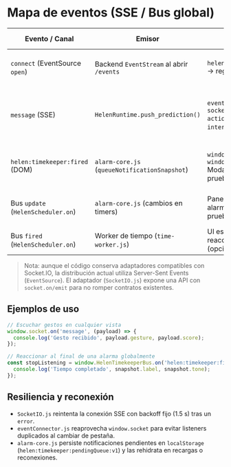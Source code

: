 # Mapa de eventos (SSE / Bus global)

| Evento / Canal                       | Emisor                                      | Escuchas principales                                                                                                 | Payload (claves)                                                                                     | Pantallas / Módulos |
|-------------------------------------|---------------------------------------------|----------------------------------------------------------------------------------------------------------------------|-------------------------------------------------------------------------------------------------------|---------------------|
| `connect` (EventSource `open`)      | Backend `EventStream` al abrir `/events`    | `helen/jsSignHandler/SocketIO.js` → registra log de conexión                                                         | `{ message: 'connected', session_id, sequence: -1, timestamp }`                                         | Todas               |
| `message` (SSE)                     | `HelenRuntime.push_prediction()`             | `eventConnector.js` → reemite en `socket.on('message', …)`<br>`actions.js` y `tutorial-interactive.js` consumen gesto | `{ gesture, character, score, latency_ms, active?, state?, numeric, raw?, source }`                    | Inicio, Clima, Reloj, Dispositivos, Tutorial |
| `helen:timekeeper:fired` (DOM)      | `alarm-core.js` (`queueNotificationSnapshot`) | `window` (CustomEvent) + `window.HelenTimekeeperBus`<br>Modal global de alarmas, pruebas automáticas, listeners UI    | `{ id, eventId, type ('timer'|'alarm'), tone, title, label, detail, meta, secondaryLabel, firedAt }`   | Todas (alarmas/temporizadores persistentes) |
| Bus `update` (`HelenScheduler.on`)  | `alarm-core.js` (cambios en timers)          | Paneles que muestran lista de alarmas (`alarm.js`, `timer.js`), pruebas                                              | `[ { id, type, state, remainingMs, targetEpochMs, metadata… } ]`                                       | Reloj, Ajustes      |
| Bus `fired` (`HelenScheduler.on`)   | Worker de tiempo (`time-worker.js`)          | UI específicas que requieren reaccionar manualmente (opcional)                                                       | `{ id, type, label, state, metadata… }`                                                                | Reloj, Tutorial     |

> Nota: aunque el código conserva adaptadores compatibles con Socket.IO, la distribución actual utiliza Server-Sent Events (`EventSource`). El adaptador (`SocketIO.js`) expone una API con `socket.on/emit` para no romper contratos existentes.

## Ejemplos de uso

```js
// Escuchar gestos en cualquier vista
window.socket.on('message', (payload) => {
  console.log('Gesto recibido', payload.gesture, payload.score);
});

// Reaccionar al final de una alarma globalmente
const stopListening = window.HelenTimekeeperBus.on('helen:timekeeper:fired', (snapshot) => {
  console.log('Tiempo completado', snapshot.label, snapshot.tone);
});
```

## Resiliencia y reconexión
- `SocketIO.js` reintenta la conexión SSE con backoff fijo (1.5 s) tras un `error`.
- `eventConnector.js` reaprovecha `window.socket` para evitar listeners duplicados al cambiar de pestaña.
- `alarm-core.js` persiste notificaciones pendientes en `localStorage` (`helen:timekeeper:pendingQueue:v1`) y las rehidrata en recargas o reconexiones.
